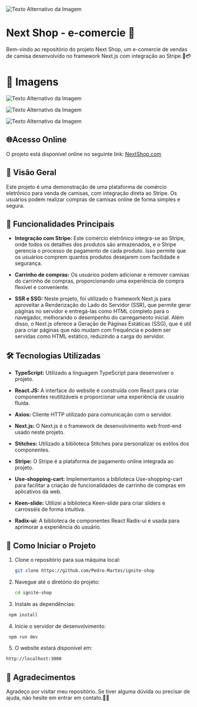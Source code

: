 ![Texto Alternativo da Imagem](https://ignite-shop-delta-two.vercel.app/_next/image?url=%2F_next%2Fstatic%2Fmedia%2Flogo.17cc8070.png&w=256&q=75) 
# Next Shop - e-comercie 👕
Bem-vindo ao repositório do projeto Next Shop, um e-comercie de vendas de camisa desenvolvido no framework Next.js com integração ao Stripe.🛒💳

# 🚀 Imagens
![Texto Alternativo da Imagem](https://i.imgur.com/lqHwfw3.png)

![Texto Alternativo da Imagem](https://i.imgur.com/0ywRiDa.png)

![Texto Alternativo da Imagem](https://i.imgur.com/7GvfV6q.png)


## 🌐Acesso Online

O projeto está disponível online no seguinte link:
[NextShop.com](https://ignite-shop-delta-two.vercel.app/)

## 📌 Visão Geral

Este projeto é uma demonstração de uma plataforma de comércio eletrônico para venda de camisas, com integração direta ao Stripe. Os usuários podem realizar compras de camisas online de forma simples e segura.

## 🤖 Funcionalidades Principais

- **Integração com Stripe:**  Este comércio eletrônico integra-se ao Stripe, onde todos os detalhes dos produtos são armazenados, e o Stripe gerencia o processo de pagamento de cada produto. Isso permite que os usuários comprem quantos produtos desejarem com facilidade e segurança.

- **Carrinho de compras:** Os usuários podem adicionar e remover camisas do carrinho de compras, proporcionando uma experiência de compra flexível e conveniente.

- **SSR e SSG:**  Neste projeto, foi utilizado o framework Next.js para aproveitar a Renderização do Lado do Servidor (SSR), que permite gerar páginas no servidor e entregá-las como HTML completo para o navegador, melhorando o desempenho do carregamento inicial. Além disso, o Next.js oferece a Geração de Páginas Estáticas (SSG), que é útil para criar páginas que não mudam com frequência e podem ser servidas como HTML estático, reduzindo a carga do servidor.




## 🛠️ Tecnologias Utilizadas

- **TypeScript:** Utilizado a linguagem TypeScript para desenvolver o projeto.

- **React.JS:**  A interface do website é construída com React para criar componentes reutilizáveis e proporcionar uma experiência de usuário fluida.

- **Axios:** Cliente HTTP utilizado para comunicação com o servidor.

- **Next.js:** O Next.js é o framework de desenvolvimento web front-end usado neste projeto.

- **Stitches:** Utilizado a biblioteca Stitches para personalizar os estilos dos componentes.

- **Stripe:** O Stripe é a plataforma de pagamento online integrada ao projeto.

- **Use-shopping-cart:** Implementamos a biblioteca Use-shopping-cart para facilitar a criação de funcionalidades de carrinho de compras em aplicativos da web.

- **Keen-slide:** Utilizei a biblioteca Keen-slide para criar sliders e carrosséis de forma intuitiva.

- **Radix-ui:** A biblioteca de componentes React Radix-ui é usada para aprimorar a experiência do usuário.





## 🏁 Como Iniciar o Projeto

1. Clone o repositório para sua máquina local:

   ```bash
   git clone https://github.com/Pedro-Martes/ignite-shop
   ```
2. Navegue até o diretório do projeto:

   ```bash
   cd ignite-shop
   ```

3. Instale as dependências:
  ```bash
   npm install
```
4. Inicie o servidor de desenvolvimento:
  ```bash
   npm run dev
```
5. O website estará disponível em:
  ```bash
 http://localhost:3000
 ```

## 🙌 Agradecimentos
Agradeço por visitar meu repositório. Se tiver alguma dúvida ou precisar de ajuda, não hesite em entrar em contato.🙏😄



